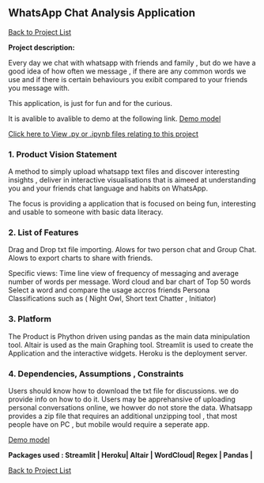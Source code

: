 
## WhatsApp Chat Analysis Application 

[Back to Project List](http://emilevdheyde.github.io/)

**Project description:** 

Every day we chat with whatsapp with friends and family , but do we have a good idea of how often we message ,  if there are any common words we use and if there is certain behaviours you exibit compared to your friends you message with. 

This application, is just for fun and for the curious. 

It is avalible to avalible to demo at the following link.
[Demo model](https://analysis-whatsapp.herokuapp.com/)

[Click here to View .py or .ipynb files relating to this project](https://github.com/EmileVdHeyde/WhatsAppSL)

### 1. Product Vision Statement

A method to simply upload whatsapp text files and discover interesting insights , deliver in interactive visualisations that is aimeed at understanding you and your friends chat language and habits on WhatsApp. 

The focus is providing a application that is focused on being fun, interesting and usable to someone with basic data literacy. 

### 2. List of Features

Drag and Drop txt file importing. 
Alows for two person chat and Group Chat. 
Alows to export charts to share with friends.

Specific views: 
Time line view of frequency of messaging and average number of words per message.
Word cloud and bar chart of Top 50 words
Select a word and compare the usage accros friends
Persona Classifications such as ( Night Owl, Short text Chatter , Initiator)

### 3. Platform

The Product is Phython driven using pandas as the main data minipulation tool.
Altair is used as the main Graphing tool. 
Streamlit is used to create the Application and the interactive widgets. 
Heroku is the deployment server. 

### 4. Dependencies, Assumptions , Constraints

Users should know how to download the txt file for discussions. we do provide info on how to do it.
Users may be apprehansive of uploading personal conversations online, we howver do not store the data. 
Whatsapp provides a zip file that requires an additional unzipping tool , that most people have on PC , but mobile would require a seperate app. 


[Demo model](https://analysis-whatsapp.herokuapp.com/)

**Packages used :
Streamlit | Heroku| Altair | WordCloud| Regex | Pandas |**

[Back to Project List](http://emilevdheyde.github.io/)
